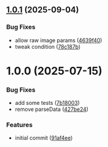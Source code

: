 ## [1.0.1](https://github.com/aemsites/vcc-pdp-renderer/compare/v1.0.0...v1.0.1) (2025-09-04)


### Bug Fixes

* allow raw image params ([4639f40](https://github.com/aemsites/vcc-pdp-renderer/commit/4639f403fa5e70b9f4444122ef4a04cb703c329a))
* tweak condition ([78c187b](https://github.com/aemsites/vcc-pdp-renderer/commit/78c187bdcc98a39f82751bae8fdb9858104f0d01))

# 1.0.0 (2025-07-15)


### Bug Fixes

* add some tests ([7b18003](https://github.com/aemsites/vcc-pdp-renderer/commit/7b18003b4ef2800fe1f0e51474de8e0a56a78fb5))
* remove parseData ([427be24](https://github.com/aemsites/vcc-pdp-renderer/commit/427be245f9fea6e444144fffd4054ec341abca83))


### Features

* initial commit ([91af4ee](https://github.com/aemsites/vcc-pdp-renderer/commit/91af4eef3eda6080dd5a3785eb6725f961c53e97))
